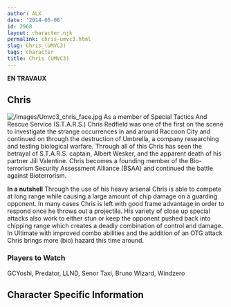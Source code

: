 ```yaml
---
author: ALX
date: '2014-05-06'
id: 2968
layout: character.njk
permalink: chris-umvc3.html
slug: Chris_(UMVC3)
tags: character
title: Chris (UMVC3)
---
```


**EN TRAVAUX**

## Chris

![](/images/Umvc3_chris_face.jpg "/images/Umvc3_chris_face.jpg") As a
member of Special Tactics And Rescue Service (S.T.A.R.S.) Chris Redfield
was one of the first on the scene to investigate the strange occurrences
in and around Raccoon City and continued on through the destruction of
Umbrella, a company researching and testing biological warfare. Through
all of this Chris has seen the betrayal of S.T.A.R.S. captain, Albert
Wesker, and the apparent death of his partner Jill Valentine. Chris
becomes a founding member of the Bio-terrorism Security Assessment
Alliance (BSAA) and continued the battle against Bioterrorism.

**In a nutshell** Through the use of his heavy arsenal Chris is able to
compete at long range while causing a large amount of chip damage on a
guarding opponent. In many cases Chris is left with good frame advantage
in order to respond once he throws out a projectile. His variety of
close up special attacks also work to either stun or keep the opponent
pushed back into chipping range which creates a deadly combination of
control and damage. In Ultimate with improved combo abilities and the
addition of an OTG attack Chris brings more (bio) hazard this time
around.

### Players to Watch

GCYoshi, Predator, LLND, Senor Taxi, Bruno Wizard, Windzero

## Character Specific Information
